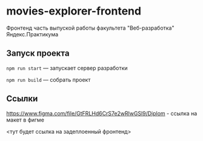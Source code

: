 # movies-explorer-frontend

Фронтенд часть выпуской работы факультета "Веб-разработка" Яндекс.Практикума

## Запуск проекта

`npm run start` — запускает сервер разработки

`npm run build` — собрать проект

## Ссылки

https://www.figma.com/file/GtFRLHd6CrS7e2wRlwGSl9/Diplom - ссылка на макет в фигме

<тут будет ссылка на задеплоенный фронтенд>